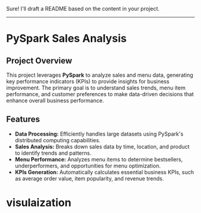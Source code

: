 Sure! I'll draft a README based on the content in your project. 

---

# PySpark Sales Analysis

## Project Overview

This project leverages **PySpark** to analyze sales and menu data, generating key performance indicators (KPIs) to provide insights for business improvement. The primary goal is to understand sales trends, menu item performance, and customer preferences to make data-driven decisions that enhance overall business performance.

## Features

- **Data Processing:** Efficiently handles large datasets using PySpark's distributed computing capabilities.
- **Sales Analysis:** Breaks down sales data by time, location, and product to identify trends and patterns.
- **Menu Performance:** Analyzes menu items to determine bestsellers, underperformers, and opportunities for menu optimization.
- **KPIs Generation:** Automatically calculates essential business KPIs, such as average order value, item popularity, and revenue trends.
# visulaization
